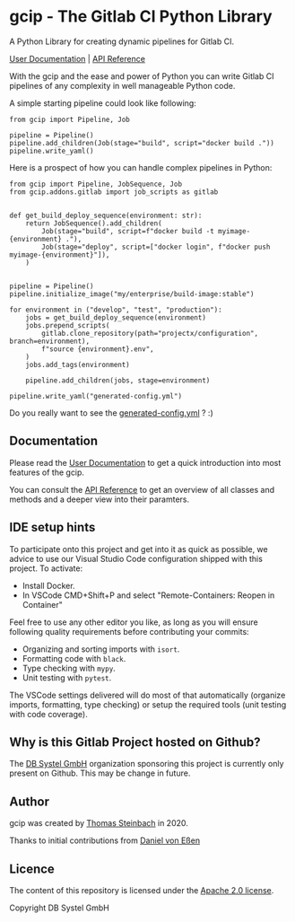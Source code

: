 # gcip - The Gitlab CI Python Library

A Python Library for creating dynamic pipelines for Gitlab CI.

[User Documentation](https://dbsystel.github.io/gitlab-ci-python-library/user/index.html) | [API Reference](https://dbsystel.github.io/gitlab-ci-python-library/api/gcip/index.html)

With the gcip and the ease and power of Python you can write Gitlab CI pipelines
of any complexity in well manageable Python code.

A simple starting pipeline could look like following:

```
from gcip import Pipeline, Job

pipeline = Pipeline()
pipeline.add_children(Job(stage="build", script="docker build ."))
pipeline.write_yaml()
```

Here is a prospect of how you can handle complex pipelines in Python:

```
from gcip import Pipeline, JobSequence, Job
from gcip.addons.gitlab import job_scripts as gitlab


def get_build_deploy_sequence(environment: str):
    return JobSequence().add_children(
        Job(stage="build", script=f"docker build -t myimage-{environment} ."),
        Job(stage="deploy", script=["docker login", f"docker push myimage-{environment}"]),
    )


pipeline = Pipeline()
pipeline.initialize_image("my/enterprise/build-image:stable")

for environment in ("develop", "test", "production"):
    jobs = get_build_deploy_sequence(environment)
    jobs.prepend_scripts(
        gitlab.clone_repository(path="projectx/configuration", branch=environment),
        f"source {environment}.env",
    )
    jobs.add_tags(environment)

    pipeline.add_children(jobs, stage=environment)

pipeline.write_yaml("generated-config.yml")
```

Do you really want to see the [generated-config.yml](docs/user/generated-config.yml) ? :)

## Documentation

Please read the [User Documentation](https://dbsystel.github.io/gitlab-ci-python-library/user/index.html) to get a quick introduction into most
features of the gcip.

You can consult the [API Reference](https://dbsystel.github.io/gitlab-ci-python-library/api/gcip/index.html) to get an overview of all classes and methods
and a deeper view into their paramters.

## IDE setup hints

To participate onto this project and get into it as quick as possible, we advice to use our Visual Studio Code configuration shipped with this project. To activate:

* Install Docker.
* In VSCode CMD+Shift+P and select "Remote-Containers: Reopen in Container"

Feel free to use any other editor you like, as long as you will ensure following quality requirements before contributing your commits:

* Organizing and sorting imports with `isort`.
* Formatting code with `black`.
* Type checking with `mypy`.
* Unit testing with `pytest`.

The VSCode settings delivered will do most of that automatically (organize imports, formatting, type checking) or setup the required tools (unit testing with code coverage).

## Why is this Gitlab Project hosted on Github?

The [DB Systel GmbH](https://github.com/dbsystel) organization sponsoring this project is currently only present on Github.
This may be change in future.


## Author

gcip was created by [Thomas Steinbach](mailto:thomas.t.steinbach@deutschebahn.com) in 2020.

Thanks to initial contributions from [Daniel von Eßen](mailto:daniel.von-essen@deutschebahn.com)

## Licence

The content of this repository is licensed under the [Apache 2.0 license](http://www.apache.org/licenses/LICENSE-2.0).

Copyright DB Systel GmbH
